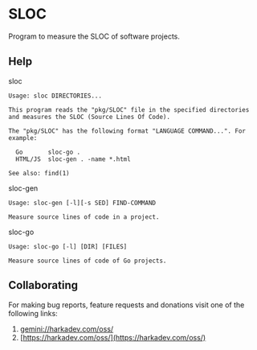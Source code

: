 # SLOC

Program to measure the SLOC of software projects.

## Help

sloc

    Usage: sloc DIRECTORIES...
    
    This program reads the "pkg/SLOC" file in the specified directories
    and measures the SLOC (Source Lines Of Code).
    
    The "pkg/SLOC" has the following format "LANGUAGE COMMAND...". For
    example:
    
      Go       sloc-go .
      HTML/JS  sloc-gen . -name *.html
    
    See also: find(1)

sloc-gen

    Usage: sloc-gen [-l][-s SED] FIND-COMMAND
    
    Measure source lines of code in a project.

sloc-go

    Usage: sloc-go [-l] [DIR] [FILES]
    
    Measure source lines of code of Go projects.

## Collaborating

For making bug reports, feature requests and donations visit
one of the following links:

1. [gemini://harkadev.com/oss/](gemini://harkadev.com/oss/)
2. [https://harkadev.com/oss/](https://harkadev.com/oss/)

